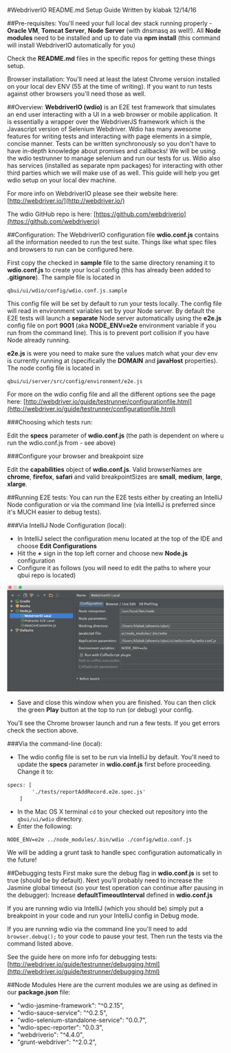 #WebdriverIO README.md Setup Guide
Written by klabak 12/14/16

##Pre-requisites:
You'll need your full local dev stack running properly - **Oracle VM**, **Tomcat Server**, **Node Server** (with dnsmasq as well!).
All **Node modules** need to be installed and up to date via **npm install** (this command will install WebdriverIO automatically for you)

Check the **README.md** files in the specific repos for getting these things setup.

Browser installation: You'll need at least the latest Chrome version installed on your local dev ENV (55 at the time of writing). If you want to run tests against other browsers you'll need those as well. 

##Overview:
**WebdriverIO (wdio)** is an E2E test framework that simulates an end user interacting with a UI in a web browser or mobile application. 
It is essentially a wrapper over the WebdriverJS framework which is the Javascript version of Selenium Webdriver.
Wdio has many awesome features for writing tests and interacting with page elements in a simple, concise manner. 
Tests can be written synchronously so you don't have to have in-depth knowledge about promises and callbacks!
We will be using the wdio testrunner to manage selenium and run our tests for us. Wdio also has services (installed as separate npm packages) for interacting with other third parties which we will make use of as well.
This guide will help you get wdio setup on your local dev machine.

For more info on WebdriverIO please see their website here: [http://webdriver.io/](http://webdriver.io/)

The wdio GitHub repo is here: [https://github.com/webdriverio](https://github.com/webdriverio)

##Configuration:
The WebdriverIO configuration file **wdio.conf.js** contains all the information needed to run the test suite. 
Things like what spec files and browsers to run can be configured here. 

First copy the checked in **sample** file to the same directory renaming it to **wdio.conf.js** to create your local config (this has already been added to **.gitignore**). The sample file is located in

```
qbui/ui/wdio/config/wdio.conf.js.sample
```

This config file will be set by default to run your tests locally. The config file will read in environment variables set by your Node server.
By default the E2E tests will launch a **separate** Node server automatically using the **e2e.js** config file on port **9001** (aka **NODE_ENV=e2e** environment variable if you run from the command line).
This is to prevent port collision if you have Node already running. 

**e2e.js** is were you need to make sure the values match what your dev env is currently running at (specifically the **DOMAIN** and **javaHost** properties). The node config file is located in

```
qbui/ui/server/src/config/environment/e2e.js
```

For more on the wdio config file and all the different options see the page here: [http://webdriver.io/guide/testrunner/configurationfile.html](http://webdriver.io/guide/testrunner/configurationfile.html)

###Choosing which tests run:

Edit the **specs** parameter of **wdio.conf.js** (the path is dependent on where u run the wdio.conf.js from - see above)

###Configure your browser and breakpoint size

Edit the **capabilities** object of **wdio.conf.js**. Valid browserNames are **chrome**, **firefox**, **safari** and valid breakpointSizes are **small**, **medium**, **large**, **xlarge**.


##Running E2E tests:
You can run the E2E tests either by creating an IntelliJ Node configuration or via the command line (via IntelliJ is preferred since it's MUCH easier to debug tests).

###Via IntelliJ Node Configuration (local):
* In IntelliJ select the configuration menu located at the top of the IDE and choose **Edit Configurations**
* Hit the **+** sign in the top left corner and choose new **Node.js** configuration
* Configure it as follows (you will need to edit the paths to where your qbui repo is located)

![wdioIntellijConfig.png](wdioIntellijConfig.png)


* Save and close this window when you are finished. You can then click the green **Play** button at the top to run (or debug) your config.

You’ll see the Chrome browser launch and run a few tests. If you get errors check the section above.


###Via the command-line (local):
* The wdio config file is set to be run via IntelliJ by default. You'll need to update the **specs** parameter in **wdio.conf.js** first before proceeding. Change it to: 
```
specs: [
        './tests/reportAddRecord.e2e.spec.js'
    ]
```

* In the Mac OS X terminal ```cd``` to your checked out repository into the ```qbui/ui/wdio``` directory.
* Enter the following: 
```
NODE_ENV=e2e ../node_modules/.bin/wdio ./config/wdio.conf.js
```

We will be adding a grunt task to handle spec configuration automatically in the future!


##Debugging tests
First make sure the debug flag in **wdio.conf.js** is set to true (should be by default).
Next you'll probably need to increase the Jasmine global timeout (so your test operation can continue after pausing in the debugger): Increase **defaultTimeoutInterval** defined in **wdio.conf.js**

If you are running wdio via IntelliJ (which you should be) simply put a breakpoint in your code and run your IntelliJ config in Debug mode.

If you are running wdio via the command line you'll need to add ```browser.debug();``` to your code to pause your test. Then run the tests via the command listed above.

See the guide here on more info for debugging tests:
[http://webdriver.io/guide/testrunner/debugging.html](http://webdriver.io/guide/testrunner/debugging.html)

##Node Modules
Here are the current modules we are using as defined in our **package.json** file:

* "wdio-jasmine-framework": "^0.2.15",
* "wdio-sauce-service": "^0.2.5",
* "wdio-selenium-standalone-service": "0.0.7",
* "wdio-spec-reporter": "0.0.3",
* "webdriverio": "^4.4.0",
* "grunt-webdriver": "^2.0.2",